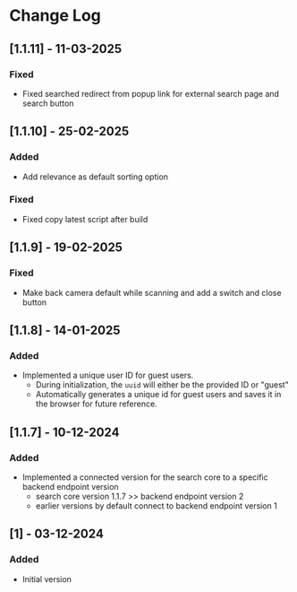 # Change Log

## [1.1.11] - 11-03-2025
### Fixed
- Fixed searched redirect from popup link for external search page and search button

## [1.1.10] - 25-02-2025
### Added
- Add relevance as default sorting option
### Fixed
- Fixed copy latest script after build

## [1.1.9] - 19-02-2025
### Fixed
- Make back camera default while scanning and add a switch and close button

## [1.1.8] - 14-01-2025
### Added
- Implemented a unique user ID for guest users.
    - During initialization, the `uuid` will either be the provided ID or "guest"
    - Automatically generates a unique id for guest users and saves it in the browser for future reference.

## [1.1.7] - 10-12-2024
### Added
- Implemented a connected version for the search core to a specific backend endpoint version
    - search core version 1.1.7 >> backend endpoint version 2
    - earlier versions by default connect to backend endpoint version 1

## [1] - 03-12-2024
### Added
- Initial version
